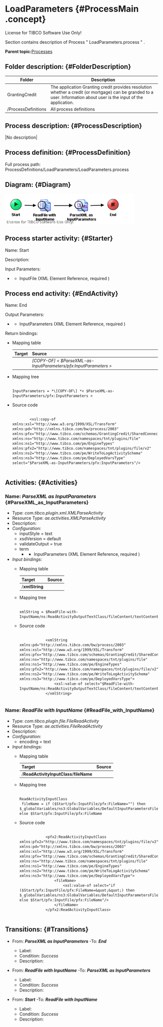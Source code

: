 # LoadParameters {#ProcessMain .concept}

License for TIBCO Software Use Only!

Section contains description of Process " LoadParameters.process " .

**Parent topic:**[Processes](../../../../projects/GrantingCredit/common/process.md)

## Folder description: {#FolderDescription}

|Folder|Description|
|------|-----------|
|GrantingCredit|The application Granting credit provides resolution whether a credit \(or mortgage\) can be granded to a user. Information about user is the input of the application.|
|/ProcessDefinitions|All process definitions|

## Process description: {#ProcessDescription}

|No description|

## Process definition: {#ProcessDefinition}

Full process path: ProcessDefinitions/LoadParameters/LoadParameters.process

## Diagram: {#Diagram}

![](LoadParameters.process.png)

## Process starter activity: {#Starter}

Name: Start

Description:

Input Parameters:

-   - InputFile \(XML Element Reference, required \)

## Process end activity: {#EndActivity}

Name: End

Output Parameters:

-   - InputParameters \(XML Element Reference, required \)

Return bindings:

-   Mapping table

    |Target|Source|
    |------|------|
    | |*\[COPY-OF\] < \$ParseXML-as-InputParameters/pfx:InputParameters \>*|

-   Mapping tree

    ```
    
    InputParameters = *\[COPY-OF\] *< $ParseXML-as-InputParameters/pfx:InputParameters >
    ```

-   Source code

    ```
    
            <xsl:copy-of xmlns:xsl="http://www.w3.org/1999/XSL/Transform" xmlns:pd="http://xmlns.tibco.com/bw/process/2003" xmlns:pfx="http://www.tibco.com/schemas/GrantingCredit/SharedConnections/Schema.xsd" xmlns:ns="http://www.tibco.com/namespaces/tnt/plugins/file" xmlns:ns1="http://www.tibco.com/pe/EngineTypes" xmlns:pfx2="http://www.tibco.com/namespaces/tnt/plugins/file/v2" xmlns:ns2="http://www.tibco.com/pe/WriteToLogActivitySchema" xmlns:ns3="http://www.tibco.com/pe/DeployedVarsType" select="$ParseXML-as-InputParameters/pfx:InputParameters"/>
        
    ```


## Activities: {#Activities}

### Name: ***ParseXML as InputParameters*** {#ParseXML_as_InputParameters}

-   Type: *com.tibco.plugin.xml.XMLParseActivity*
-   Resource Type: *ae.activities.XMLParseActivity*
-   Description:
-   *Configuration:*
    -   inputStyle = text
    -   xsdVersion = default
    -   validateOutput = true
    -   term
        -   - InputParameters \(XML Element Reference, required \)
-   *Input bindings:*
    -   Mapping table

        |Target|Source|
        |------|------|
        |/**xmlString**| |

    -   Mapping tree

        ```
        
        xmlString = $ReadFile-with-InputName/ns:ReadActivityOutputTextClass/fileContent/textContent
        ```

    -   Source code

        ```
        
                    <xmlString xmlns:pd="http://xmlns.tibco.com/bw/process/2003" xmlns:xsl="http://www.w3.org/1999/XSL/Transform" xmlns:pfx="http://www.tibco.com/schemas/GrantingCredit/SharedConnections/Schema.xsd" xmlns:ns="http://www.tibco.com/namespaces/tnt/plugins/file" xmlns:ns1="http://www.tibco.com/pe/EngineTypes" xmlns:pfx2="http://www.tibco.com/namespaces/tnt/plugins/file/v2" xmlns:ns2="http://www.tibco.com/pe/WriteToLogActivitySchema" xmlns:ns3="http://www.tibco.com/pe/DeployedVarsType">
                        <xsl:value-of select="$ReadFile-with-InputName/ns:ReadActivityOutputTextClass/fileContent/textContent"/>
                    </xmlString>
                
        ```


### Name: ***ReadFile with InputName*** {#ReadFile_with_InputName}

-   Type: *com.tibco.plugin.file.FileReadActivity*
-   Resource Type: *ae.activities.FileReadActivity*
-   Description:
-   *Configuration:*
    -   encoding = text
-   *Input bindings:*
    -   Mapping table

        |Target|Source|
        |------|------|
        |/**ReadActivityInputClass**/**fileName**| |

    -   Mapping tree

        ```
        
        ReadActivityInputClass
         fileName = if ($Start/pfx:InputFile/pfx:FileName="") then $_globalVariables/ns3:GlobalVariables/DefaultInputParametersFile else $Start/pfx:InputFile/pfx:FileName
        ```

    -   Source code

        ```
        
                    <pfx2:ReadActivityInputClass xmlns:pfx2="http://www.tibco.com/namespaces/tnt/plugins/file/v2" xmlns:pd="http://xmlns.tibco.com/bw/process/2003" xmlns:xsl="http://www.w3.org/1999/XSL/Transform" xmlns:pfx="http://www.tibco.com/schemas/GrantingCredit/SharedConnections/Schema.xsd" xmlns:ns="http://www.tibco.com/namespaces/tnt/plugins/file" xmlns:ns1="http://www.tibco.com/pe/EngineTypes" xmlns:ns2="http://www.tibco.com/pe/WriteToLogActivitySchema" xmlns:ns3="http://www.tibco.com/pe/DeployedVarsType">
                        <fileName>
                            <xsl:value-of select="if ($Start/pfx:InputFile/pfx:FileName=&quot;&quot;) then $_globalVariables/ns3:GlobalVariables/DefaultInputParametersFile else $Start/pfx:InputFile/pfx:FileName"/>
                        </fileName>
                    </pfx2:ReadActivityInputClass>
                
        ```


## Transitions: {#Transitions}

-   From: ***ParseXML as InputParameters*** -To: ***End***
    -   Label:
    -   Condition: *Success*
    -   Description:

-   From: ***ReadFile with InputName*** -To: ***ParseXML as InputParameters***
    -   Label:
    -   Condition: *Success*
    -   Description:

-   From: ***Start*** -To: ***ReadFile with InputName***
    -   Label:
    -   Condition: *Success*
    -   Description:

